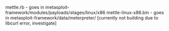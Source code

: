 mettle.rb - goes in metasploit-framework/modules/payloads/stages/linux/x86
mettle-linux-x86.bin - goes in metasploit-framework/data/meterpreter/
[currently not building due to libcurl error, investigate]
